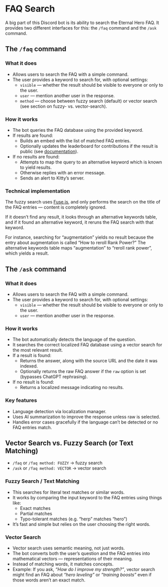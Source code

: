 # FAQ Search

A big part of this Discord bot is its ability to search the Eternal Hero FAQ. It provides two different interfaces for this: the `/faq` command and the `/ask` command.

## The `/faq` command

### What it does

- Allows users to search the FAQ with a simple command.
- The user provides a keyword to search for, with optional settings:
  - `visible` — whether the result should be visible to everyone or only to the user.
  - `user` — mention another user in the response.
  - `method` — choose between fuzzy search (default) or vector search (see section on fuzzy- vs. vector-search).

### How it works

- The bot queries the FAQ database using the provided keyword.
- If results are found:
  - Builds an embed with the list of matched FAQ entries.
  - Optionally updates the leaderboard for contributions if the result is public (see [documentation](./FAQ_LEADERBOARD.md)).
- If no results are found:
  - Attempts to map the query to an alternative keyword which is known to yield results.
  - Otherwise replies with an error message.
  - Sends an alert to Kitty’s server.

### Technical implementation

The fuzzy search uses [Fuse.js](https://www.fusejs.io/), and only performs the search on the title of the FAQ entries — content is completely ignored.

If it doesn’t find any result, it looks through an alternative keywords table, and if it found an alternative keyword, it reruns the FAQ search with that keyword.

For instance, searching for “augmentation” yields no result because the entry about augmentation is called “How to reroll Rank Power?” The alternative keywords table maps “augmentation” to “reroll rank power”, which yields a result.

## The `/ask` command

### What it does

- Allows users to search the FAQ with a simple command.
- The user provides a keyword to search for, with optional settings:
  - `visible` — whether the result should be visible to everyone or only to the user.
  - `user` — mention another user in the response.

### How it works

- The bot automatically detects the language of the question.
- It searches the correct localized FAQ database using a vector search for the most relevant result.
- If a result is found:
  - Returns the answer, along with the source URL and the date it was indexed.
  - Optionally returns the raw FAQ answer if the `raw` option is set (bypasses ChatGPT rephrasing).
- If no result is found:
  - Returns a localized message indicating no results.

### Key features

- Language detection via localization manager.
- Uses AI summarization to improve the response unless raw is selected.
- Handles error cases gracefully if the language can’t be detected or no FAQ entries match.

## Vector Search vs. Fuzzy Search (or Text Matching)

- `/faq` or `/faq method: FUZZY` → fuzzy search
- `/ask` or `/faq method: VECTOR` → vector search

### Fuzzy Search / Text Matching

- This searches for literal text matches or similar words.
- It works by comparing the input keyword to the FAQ entries using things like:
  - Exact matches
  - Partial matches
  - Typo-tolerant matches (e.g. “herp” matches “hero”)
- It’s fast and simple but relies on the user choosing the right words.

### Vector Search

- Vector search uses semantic meaning, not just words.
- The bot converts both the user’s question and the FAQ entries into mathematical vectors — representations of their meaning.
- Instead of matching words, it matches concepts.
- Example: If you ask, _“How do I improve my strength?”_, vector search might find an FAQ about _“hero leveling”_ or _“training boosts”_ even if those words aren’t an exact match.
